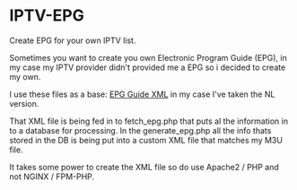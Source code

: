 # IPTV-EPG
Create EPG for your own IPTV list.

Sometimes you want to create you own Electronic Program Guide (EPG), in my case my IPTV provider didn't provided me a EPG so i decided to create my own.

I use these files as a base: <a href='https://github.com/iptv-org/iptv'>EPG Guide XML</a> in my case I've taken the NL version.

That XML file is being fed in to fetch_epg.php that puts al the information in to a database for processing.
In the generate_epg.php all the info thats stored in the DB is being put into a custom XML file that matches my M3U file.

It takes some power to create the XML file so do use Apache2 / PHP and not NGINX / FPM-PHP.
